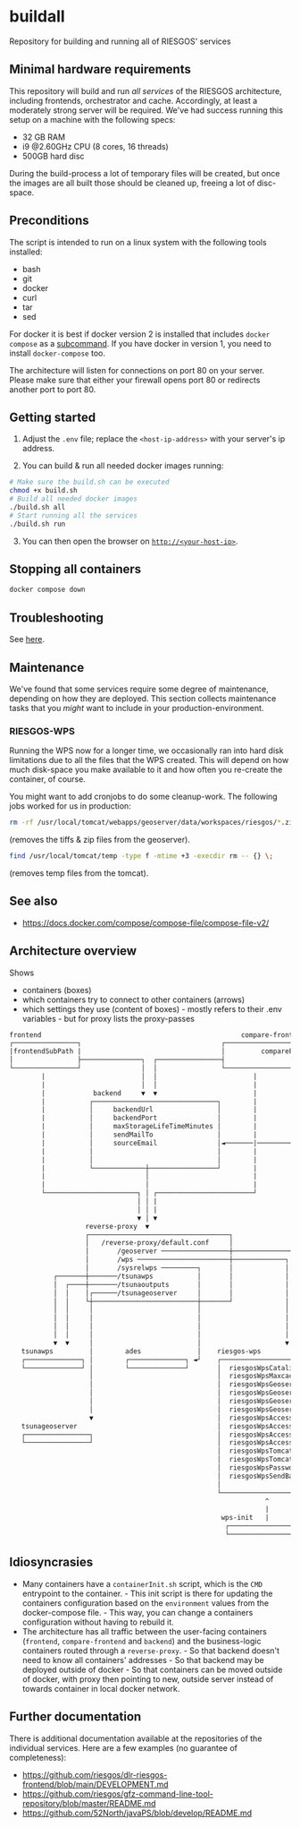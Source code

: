 # buildall

Repository for building and running all of RIESGOS' services

## Minimal hardware requirements

This repository will build and run _all services_ of the RIESGOS architecture, including frontends, orchestrator and cache. Accordingly, at least a moderately strong server will be required.
We've had success running this setup on a machine with the following specs:

- 32 GB RAM
- i9 @2.60GHz CPU (8 cores, 16 threads)
- 500GB hard disc

During the build-process a lot of temporary files will be created, but once the images are all built those should be cleaned up, freeing a lot of disc-space.

## Preconditions

The script is intended to run on a linux system with the following tools installed:

- bash
- git
- docker
- curl
- tar
- sed

For docker it is best if docker version 2 is installed that includes `docker compose`
as a [subcommand](https://docs.docker.com/compose/compose-file/compose-file-v2/).
If you have docker in version 1, you need to install `docker-compose` too.

The architecture will listen for connections on port 80 on your server.
Please make sure that either your firewall opens port 80 or redirects another port to port 80.

## Getting started

1. Adjust the `.env` file; replace the `<host-ip-address>` with your server's ip address.

2. You can build & run all needed docker images running:

```bash
# Make sure the build.sh can be executed
chmod +x build.sh
# Build all needed docker images
./build.sh all
# Start running all the services
./build.sh run
```

3. You can then open the browser on [`http://<your-host-ip>`](http://<your-host-ip>).

## Stopping all containers

```bash
docker compose down
```

## Troubleshooting

See [here](./TROUBLESHOOTING.md).

## Maintenance

We've found that some services require some degree of maintenance, depending on how they are deployed. This section collects maintenance tasks that you _might_ want to include in your production-environment.

### RIESGOS-WPS

Running the WPS now for a longer time, we occasionally ran into hard disk limitations due to all the files that the WPS created. This will depend on how much disk-space you make available to it and how often you re-create the container, of course.

You might want to add cronjobs to do some cleanup-work. The following jobs worked for us in production:

```bash
rm -rf /usr/local/tomcat/webapps/geoserver/data/workspaces/riesgos/*.zip /usr/local/tomcat/webapps/geoserver/data/workspaces/riesgos/*.tif /usr/local/tomcat/webapps/geoserver/data/data/riesgos/*.zip /usr/local/tomcat/webapps/geoserver/data/data/riesgos/*.tif
```

(removes the tiffs & zip files from the geoserver).

```bash
find /usr/local/tomcat/temp -type f -mtime +3 -execdir rm -- {} \;
```

(removes temp files from the tomcat).

## See also

- https://docs.docker.com/compose/compose-file/compose-file-v2/

## Architecture overview

Shows

- containers (boxes)
- which containers try to connect to other containers (arrows)
- which settings they use (content of boxes) - mostly refers to their .env variables - but for proxy lists the proxy-passes

```txt
frontend                                                  compare-frontend
┌────────────────┐                                   ┌────────────────────────────────┐
|frontendSubPath |                                   │         compareFrontendSubPath │
│                ├───────────────┐  ┌────────────────┤                                │
└────────────────┘               │  │                └────────────────────────────────┘
        |                        │  │                        |
        |                        │  │                        |
        |            backend     ▼  ▼                        |
        |           ┌───────────────────────────────┐        |
        |           │     backendUrl                │        |
        |           │     backendPort               │        |
        |           │     maxStorageLifeTimeMinutes │        |               monitor
        |           │     sendMailTo                │        |               ┌─────────────────────────┐
        |           │     sourceEmail               │◄───────|───────────────| testServiceEveryMinutes |
        |           │                               │        |               └─────────────────────────┘
        |           │                               │        |
        |           └─────────────┼─────────────────┘        |
        |                         │                          |
        |                         │                          |
        └───────────────────────┐ │ ┌────────────────────────┘
                                │ │ |
                                │ │ |
                                ▼ │ ▼                                         Why use a proxy?
                   reverse-proxy  ▼                                           1. So that backend doesn't need to know all containers' addresses
                   ┌───────────────────────────────────┐                      2. So that backend may be deployed outside of docker
                   │   /reverse-proxy/default.conf     │                      3. So that containers can be moved outside of docker,
                   │       /geoserver ─────────────────┼────────────────┐        with proxy then pointing to new, outside server instead of towards
                   │       /wps ───────────────────────┼─────────────┐  │        container in local docker network.
                   │       /sysrelwps ─────────┐       │             │  │    4. The reverse proxy centralizes all CORS settings ... which can be complicated.
           ┌───────┼───────/tsunawps           │       │             │  │    5. It's also useful if you only have a limited amount of ports available (80, 443, ...)
           │  ┌────┼───────/tsunaoutputs       │       │             │  │
           │  │    │┌──────/tsunageoserver     │       │             │  │
           │  │    └┼──────────────────────────┼───────┘             │  │
           │  │     │                          │                     │  │
           │  │     │                          │                     │  │
           │  │     │                          │                     │  │   ..... all containers up to here should be available from outside ......
           │  │     │                          │                     │  │
           ▼  ▼     │                          │                     ▼  ▼
   tsunawps         │        ades              │    riesgos-wps
   ┌──────────────┐ │        ┌──────────────┐ ◄┘    ┌────────────────────────────────────────────────────────────────┐
   └──────────────┘ │        └──────────────┘       │  riesgosWpsCatalinaOpts                                        │
                    │                               │  riesgosWpsMaxcacheSizeMb                                      │
                    │                               │  riesgosWpsGeoserverAccessBaseUrl                              │
                    │                               │  riesgosWpsGeoserverSendBaseUrl                                │
                    │                               │  riesgosWpsGeoserverUsername                                   │
                    │                               │  riesgosWpsGeoserverPassword                                   │
                    ▼                               │  riesgosWpsAccessServerHost  ───────┐                          │
   tsunageoserver                                   │  riesgosWpsAccessServerPort         │                          │
   ┌────────────────┐                               │  riesgosWpsAccessServerProtocol     │how to access riesgos-wps │
   └────────────────┘                               │  riesgosWpsAccessServerPath  ───────┘from outside of docker    │
                                                    │  riesgosWpsTomcatUsername                                      │
                                                    │  riesgosWpsTomcatPassword                                      │
                                                    │  riesgosWpsPassword                                            │
                                                    │  riesgosWpsSendBaseUrl                                         │
                                                    │                                                                │
                                                    └────────────────────────────────────────────────────────────────┘
                                                                ^
                                                                |
                                                     wps-init   |
                                                      ┌────────────────┐
                                                      └────────────────┘


```

## Idiosyncrasies

- Many containers have a `containerInit.sh` script, which is the `CMD` entrypoint to the container. - This init script is there for updating the containers configuration based on the `environment` values from the docker-compose file. - This way, you can change a containers configuration without having to rebuild it.
- The architecture has all traffic between the user-facing containers (`frontend`, `compare-frontend` and `backend`) and the business-logic containers routed through a `reverse-proxy`. - So that backend doesn't need to know all containers' addresses - So that backend may be deployed outside of docker - So that containers can be moved outside of docker, with proxy then pointing to new, outside server instead of towards container in local docker network.

## Further documentation

There is additional documentation available at the repositories of the individual services. Here are a few examples (no guarantee of completeness):

- https://github.com/riesgos/dlr-riesgos-frontend/blob/main/DEVELOPMENT.md
- https://github.com/riesgos/gfz-command-line-tool-repository/blob/master/README.md
- https://github.com/52North/javaPS/blob/develop/README.md
